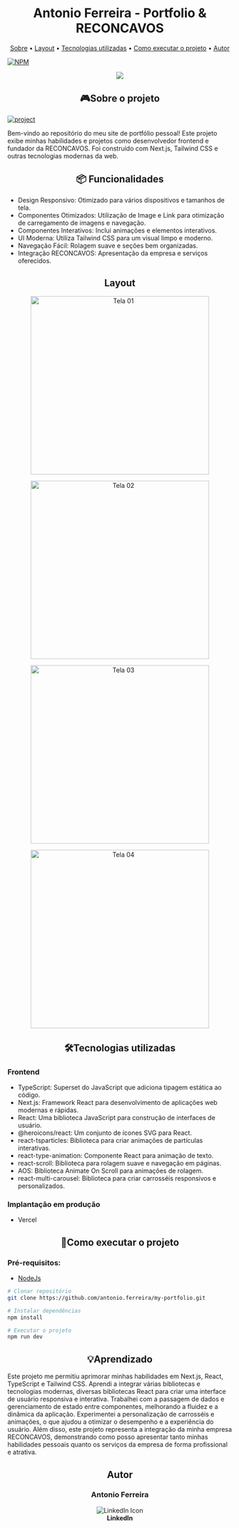 [PROJECT__URL]:https://my-portfolio-xi-eight-43.vercel.app/
[PROJECT__BADGE]: https://img.shields.io/badge/📱Visit_this_project-000?style=for-the-badge&logo=project

<h1 align="center" style="font-weight: bold;">Antonio Ferreira - Portfolio & RECONCAVOS</h1>
<p align="center">
 <a href="#sobre">Sobre</a> • 
 <a href="#layout">Layout</a> • 
  <a href="#tecnologias">Tecnologias utilizadas</a> • 
  <a href="#start">Como executar o projeto</a> •
 <a href="#autor">Autor</a>
</p>

[![NPM](https://img.shields.io/npm/l/react)](https://github.com/antonio.ferreira/my-portfolio/blob/main/LICENSE)


<p align="center">
  <a href="https://skillicons.dev">
    <img src="https://skillicons.dev/icons?i=ts,nextjs,npm,git,html,css,tailwind" />
  </a>
</p>

<h2 id="sobre" align="center">🎮Sobre o projeto</h2>

[![project][PROJECT__BADGE]][PROJECT__URL]

<p>Bem-vindo ao repositório do meu site de portfólio pessoal! Este projeto exibe minhas habilidades e projetos como desenvolvedor frontend e fundador da RECONCAVOS. Foi construído com Next.js, Tailwind CSS e outras tecnologias modernas da web.</p>

<h2 align="center">📦 Funcionalidades</h2>
<ul>
  <li>Design Responsivo: Otimizado para vários dispositivos e tamanhos de tela.</li>
  <li>Componentes Otimizados: Utilização de Image e Link para otimização de carregamento de imagens e navegação.</li>
  <li>Componentes Interativos: Inclui animações e elementos interativos.</li>
  <li>UI Moderna: Utiliza Tailwind CSS para um visual limpo e moderno.</li>
  <li>Navegação Fácil: Rolagem suave e seções bem organizadas.</li>
  <li>Integração RECONCAVOS: Apresentação da empresa e serviços oferecidos.</li>
</ul>

<h2 align="center" id="layout">Layout</h2>
<p align="center">
    <img src="https://github.com/antonio.ferreira/my-portfolio/blob/main/public/images/meu-portifolio.png" alt="Tela 01" width="400px">
</p>
<p align="center">
    <img src="https://github.com/antonio.ferreira/my-portfolio/blob/main/public/images/meu-portifolio02.png" alt="Tela 02" width="400px">
</p>
<p align="center">
    <img src="https://github.com/antonio.ferreira/my-portfolio/blob/main/public/images/meu-portfolio03.png" alt="Tela 03" width="400px">
</p>
<p align="center">
    <img src="https://github.com/antonio.ferreira/my-portfolio/blob/main/public/images/meu-portfolio04.png" alt="Tela 04" width="400px">
</p>

<h2 align="center" id="tecnologias">🛠️Tecnologias utilizadas</h2>
<h3>Frontend</h3>
<ul>
  <li>TypeScript: Superset do JavaScript que adiciona tipagem estática ao código.</li>
  <li>Next.js: Framework React para desenvolvimento de aplicações web modernas e rápidas.</li>
  <li>React: Uma biblioteca JavaScript para construção de interfaces de usuário.</li>
  <li>@heroicons/react: Um conjunto de ícones SVG para React.</li>
  <li>react-tsparticles: Biblioteca para criar animações de partículas interativas.</li>
  <li>react-type-animation: Componente React para animação de texto.</li>
  <li>react-scroll: Biblioteca para rolagem suave e navegação em páginas.</li>
  <li>AOS: Biblioteca Animate On Scroll para animações de rolagem.</li>
 <li>react-multi-carousel: Biblioteca para criar carrosséis responsivos e personalizados.</li>
</ul>

<h3>Implantação em produção</h3>
<ul>
  <li>Vercel</li>
</ul>

<h2 align="center" id="start">🚀Como executar o projeto</h2>
<h3>Pré-requisitos:</h3>
<ul>
  <li><a href="https://nodejs.org/pt/download/prebuilt-installer">NodeJs</a></li>
</ul>

```bash
# Clonar repositório
git clone https://github.com/antonio.ferreira/my-portfolio.git

# Instalar dependências
npm install

# Executar o projeto
npm run dev
```

<h2 " align="center">💡Aprendizado</h2>
<p>Este projeto me permitiu aprimorar minhas habilidades em Next.js, React, TypeScript e Tailwind CSS. Aprendi a integrar várias bibliotecas e tecnologias modernas, diversas bibliotecas React para criar uma interface de usuário responsiva e interativa. Trabalhei com a passagem de dados e gerenciamento de estado entre componentes, melhorando a fluidez e a dinâmica da aplicação. Experimentei a personalização de carrosséis e animações, o que ajudou a otimizar o desempenho e a experiência do usuário. Além disso, este projeto representa a integração da minha empresa RECONCAVOS, demonstrando como posso apresentar tanto minhas habilidades pessoais quanto os serviços da empresa de forma profissional e atrativa.</p>

<h2 align="center" id="autor">Autor</h2>
<h3 align="center">Antonio Ferreira</h3>
<p align="center">
  <a href="https://www.linkedin.com/in/antonio-ferreira-dev/" style="text-decoration: none;">
    <img src="https://skillicons.dev/icons?i=linkedin" alt="LinkedIn Icon" />
    <br>
    <span style="font-weight: bold; text-decoration: none;">LinkedIn</span>
  </a>
</p>

